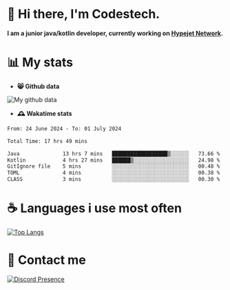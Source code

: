 # 👋 Hi there, I'm Codestech.
**I am a junior java/kotlin developer, currently working on [Hypejet Network](https://github.com/Hypejet).**

# 📊 My stats
- **😸 Github data**

![My github data](https://github-readme-stats.vercel.app/api?username=Codestech1&count_private=true&include_all_commits=true&theme=codeSTACKr)

- **🕰️ Wakatime stats**
<!--START_SECTION:waka-->

```txt
From: 24 June 2024 - To: 01 July 2024

Total Time: 17 hrs 49 mins

Java              13 hrs 7 mins   ██████████████████▒░░░░░░   73.66 %
Kotlin            4 hrs 27 mins   ██████▒░░░░░░░░░░░░░░░░░░   24.98 %
GitIgnore file    5 mins          ░░░░░░░░░░░░░░░░░░░░░░░░░   00.48 %
TOML              4 mins          ░░░░░░░░░░░░░░░░░░░░░░░░░   00.38 %
CLASS             3 mins          ░░░░░░░░░░░░░░░░░░░░░░░░░   00.30 %
```

<!--END_SECTION:waka-->

# ☕ Languages i use most often
[![Top Langs](https://github-readme-stats.vercel.app/api/top-langs/?username=Codestech1&layout=compact&langs_count=8&exclude_repo=window5000.github.io&theme=codeSTACKr)](https://github.com/anuraghazra/github-readme-stats)

# 💬 Contact me
[![Discord Presence](https://lanyard.cnrad.dev/api/650718742157852740)](https://discord.com/users/650718742157852740)
</br>
